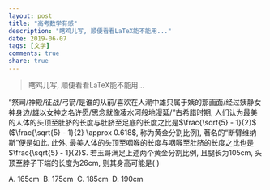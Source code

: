 ```yaml
---
layout: post
title: "高考数学有感"
description: "瞎鸡儿写, 顺便看看LaTeX能不能用..."
date: 2019-06-07
tags: [文学]
comments: true
share: true
---
```


> 瞎鸡儿写, 顺便看看LaTeX能不能用...

“祭司/神殿/征战/弓箭/是谁的从前/喜欢在人潮中雄只属于姨的那画面/经过姨静女神身边/雄以女神之名许愿/思念就像凌水河般地漫延/”古希腊时期, 人们认为最美的人体的头顶至肚脐的长度与肚脐至足底的长度之比是$\frac{\sqrt{5} - 1}{2}$ ($\frac{\sqrt{5} - 1}{2} \approx 0.618$, 称为黄金分割比例), 著名的“断臂维纳斯”便是如此. 此外, 最美人体的头顶至咽喉的长度与咽喉至肚脐的长度之比也是$\frac{\sqrt{5} - 1}{2}$. 若玉哥满足上述两个黄金分割比例, 且腿长为$105$cm, 头顶至脖子下端的长度为$26$cm, 则其身高可能是(&nbsp;)<br/>

A. $165$cm&nbsp;&nbsp;B. $175$cm&nbsp;&nbsp;C. $185$cm&nbsp;&nbsp;D. $190$cm